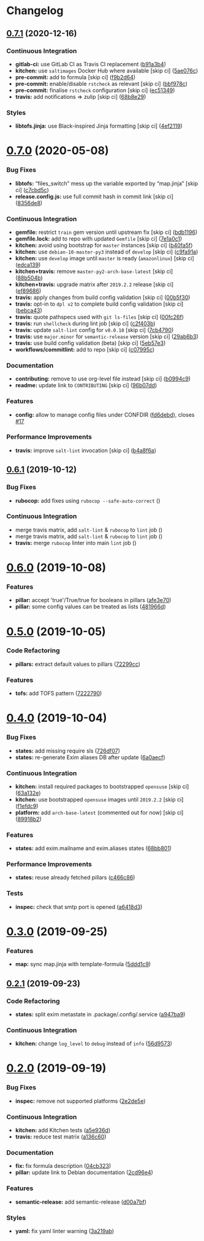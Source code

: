 # Changelog

## [0.7.1](https://github.com/saltstack-formulas/exim-formula/compare/v0.7.0...v0.7.1) (2020-12-16)


### Continuous Integration

* **gitlab-ci:** use GitLab CI as Travis CI replacement ([b91a3b4](https://github.com/saltstack-formulas/exim-formula/commit/b91a3b4cdc3266cf9ed5c748930538a75c473369))
* **kitchen:** use `saltimages` Docker Hub where available [skip ci] ([5ae076c](https://github.com/saltstack-formulas/exim-formula/commit/5ae076cf00f95c6bc2a751b3a1c2e92b86416380))
* **pre-commit:** add to formula [skip ci] ([f9b2d64](https://github.com/saltstack-formulas/exim-formula/commit/f9b2d640481b1229a29d22dec280102b27f616c4))
* **pre-commit:** enable/disable `rstcheck` as relevant [skip ci] ([bbf978c](https://github.com/saltstack-formulas/exim-formula/commit/bbf978cc291053fa0e2a7cde15e4316cd6b76de4))
* **pre-commit:** finalise `rstcheck` configuration [skip ci] ([ec51349](https://github.com/saltstack-formulas/exim-formula/commit/ec513498a0cc5d245cfa83a91f31a8de173795cc))
* **travis:** add notifications => zulip [skip ci] ([68b8e29](https://github.com/saltstack-formulas/exim-formula/commit/68b8e29ddd0f0a919aaca9f6a579c1ed4445498d))


### Styles

* **libtofs.jinja:** use Black-inspired Jinja formatting [skip ci] ([4ef2119](https://github.com/saltstack-formulas/exim-formula/commit/4ef2119300ed14e6f4d1cefc62c7673ac125e47f))

# [0.7.0](https://github.com/saltstack-formulas/exim-formula/compare/v0.6.1...v0.7.0) (2020-05-08)


### Bug Fixes

* **libtofs:** “files_switch” mess up the variable exported by “map.jinja” [skip ci] ([c7cbd5c](https://github.com/saltstack-formulas/exim-formula/commit/c7cbd5c773c155a64f25aa7d7298862a3c4ad494))
* **release.config.js:** use full commit hash in commit link [skip ci] ([8356de8](https://github.com/saltstack-formulas/exim-formula/commit/8356de82dc9aec66e25dd5a0a30f7ea933be3db7))


### Continuous Integration

* **gemfile:** restrict `train` gem version until upstream fix [skip ci] ([bdb1196](https://github.com/saltstack-formulas/exim-formula/commit/bdb11961c18f61dc1d54880f12e7a5a89a58d50c))
* **gemfile.lock:** add to repo with updated `Gemfile` [skip ci] ([7e1a0c1](https://github.com/saltstack-formulas/exim-formula/commit/7e1a0c19aaabc38539ddd819d0735228dc3b4506))
* **kitchen:** avoid using bootstrap for `master` instances [skip ci] ([b40fa5f](https://github.com/saltstack-formulas/exim-formula/commit/b40fa5fc387e6b79349082a76dbeda1bb3bbd044))
* **kitchen:** use `debian-10-master-py3` instead of `develop` [skip ci] ([c9fa91a](https://github.com/saltstack-formulas/exim-formula/commit/c9fa91a656989de080d5b5b4156fcf74a3446d37))
* **kitchen:** use `develop` image until `master` is ready (`amazonlinux`) [skip ci] ([edca139](https://github.com/saltstack-formulas/exim-formula/commit/edca1399abc9c8858b434f41a1a7909c946fa366))
* **kitchen+travis:** remove `master-py2-arch-base-latest` [skip ci] ([88b504b](https://github.com/saltstack-formulas/exim-formula/commit/88b504b7b3318b0277637fdf95ac5d7d7eb180e9))
* **kitchen+travis:** upgrade matrix after `2019.2.2` release [skip ci] ([ef89686](https://github.com/saltstack-formulas/exim-formula/commit/ef8968607a2007f33094712fbb206227513ff733))
* **travis:** apply changes from build config validation [skip ci] ([00b5f30](https://github.com/saltstack-formulas/exim-formula/commit/00b5f307a3b71e3d8e983b522f85b46132472cb8))
* **travis:** opt-in to `dpl v2` to complete build config validation [skip ci] ([bebca43](https://github.com/saltstack-formulas/exim-formula/commit/bebca43d482282366ceed95410670d87e791135e))
* **travis:** quote pathspecs used with `git ls-files` [skip ci] ([00fc26f](https://github.com/saltstack-formulas/exim-formula/commit/00fc26f73ef9c1b50c6cb2bc19873e24dc9e248b))
* **travis:** run `shellcheck` during lint job [skip ci] ([c2f403b](https://github.com/saltstack-formulas/exim-formula/commit/c2f403b881bda1f32583f3c24b37446688dffd46))
* **travis:** update `salt-lint` config for `v0.0.10` [skip ci] ([7cb4790](https://github.com/saltstack-formulas/exim-formula/commit/7cb4790564f3a8856a1de49289bbddf1a7112896))
* **travis:** use `major.minor` for `semantic-release` version [skip ci] ([29ab6b3](https://github.com/saltstack-formulas/exim-formula/commit/29ab6b328e8fef16445157e488f149a512b29b7d))
* **travis:** use build config validation (beta) [skip ci] ([5eb57e3](https://github.com/saltstack-formulas/exim-formula/commit/5eb57e3700c820f7b0bb5125c5699c3b4ed413e0))
* **workflows/commitlint:** add to repo [skip ci] ([c07995c](https://github.com/saltstack-formulas/exim-formula/commit/c07995c3cdf6717e166051684e39dcaa46d3a91f))


### Documentation

* **contributing:** remove to use org-level file instead [skip ci] ([b0994c9](https://github.com/saltstack-formulas/exim-formula/commit/b0994c9112d0d2c332452d88e556a777dd7225e2))
* **readme:** update link to `CONTRIBUTING` [skip ci] ([96b07dd](https://github.com/saltstack-formulas/exim-formula/commit/96b07dd6e75b0b486a3bc7fd14fd1dda06ce5b84))


### Features

* **config:** allow to manage config files under CONFDIR ([fd6debd](https://github.com/saltstack-formulas/exim-formula/commit/fd6debd529838eeb58bd954247cbd46b0d81254c)), closes [#17](https://github.com/saltstack-formulas/exim-formula/issues/17)


### Performance Improvements

* **travis:** improve `salt-lint` invocation [skip ci] ([b4a8f6a](https://github.com/saltstack-formulas/exim-formula/commit/b4a8f6a334600d8e4a4a4cf5756c213aacb3f87d))

## [0.6.1](https://github.com/saltstack-formulas/exim-formula/compare/v0.6.0...v0.6.1) (2019-10-12)


### Bug Fixes

* **rubocop:** add fixes using `rubocop --safe-auto-correct` ([](https://github.com/saltstack-formulas/exim-formula/commit/d7ffc2c))


### Continuous Integration

* merge travis matrix, add `salt-lint` & `rubocop` to `lint` job ([](https://github.com/saltstack-formulas/exim-formula/commit/efef553))
* merge travis matrix, add `salt-lint` & `rubocop` to `lint` job ([](https://github.com/saltstack-formulas/exim-formula/commit/6030d81))
* **travis:** merge `rubocop` linter into main `lint` job ([](https://github.com/saltstack-formulas/exim-formula/commit/5da375b))

# [0.6.0](https://github.com/saltstack-formulas/exim-formula/compare/v0.5.0...v0.6.0) (2019-10-08)


### Features

* **pillar:** accept 'true'/True/true for booleans in pillars ([afe3e70](https://github.com/saltstack-formulas/exim-formula/commit/afe3e70))
* **pillar:** some config values can be treated as lists ([481966d](https://github.com/saltstack-formulas/exim-formula/commit/481966d))

# [0.5.0](https://github.com/saltstack-formulas/exim-formula/compare/v0.4.0...v0.5.0) (2019-10-05)


### Code Refactoring

* **pillars:** extract default values to pillars ([72299cc](https://github.com/saltstack-formulas/exim-formula/commit/72299cc))


### Features

* **tofs:** add TOFS pattern ([7222790](https://github.com/saltstack-formulas/exim-formula/commit/7222790))

# [0.4.0](https://github.com/saltstack-formulas/exim-formula/compare/v0.3.0...v0.4.0) (2019-10-04)


### Bug Fixes

* **states:** add missing require sls ([726df07](https://github.com/saltstack-formulas/exim-formula/commit/726df07))
* **states:** re-generate Exim aliases DB after update ([6a0aecf](https://github.com/saltstack-formulas/exim-formula/commit/6a0aecf))


### Continuous Integration

* **kitchen:** install required packages to bootstrapped `opensuse` [skip ci] ([63a132e](https://github.com/saltstack-formulas/exim-formula/commit/63a132e))
* **kitchen:** use bootstrapped `opensuse` images until `2019.2.2` [skip ci] ([f1efdc9](https://github.com/saltstack-formulas/exim-formula/commit/f1efdc9))
* **platform:** add `arch-base-latest` (commented out for now) [skip ci] ([89918b2](https://github.com/saltstack-formulas/exim-formula/commit/89918b2))


### Features

* **states:** add exim.mailname and exim.aliases states ([68bb801](https://github.com/saltstack-formulas/exim-formula/commit/68bb801))


### Performance Improvements

* **states:** reuse already fetched pillars ([c466c86](https://github.com/saltstack-formulas/exim-formula/commit/c466c86))


### Tests

* **inspec:** check that smtp port is opened ([a6418d3](https://github.com/saltstack-formulas/exim-formula/commit/a6418d3))

# [0.3.0](https://github.com/saltstack-formulas/exim-formula/compare/v0.2.1...v0.3.0) (2019-09-25)


### Features

* **map:** sync map.jinja with template-formula ([5ddd1c9](https://github.com/saltstack-formulas/exim-formula/commit/5ddd1c9))

## [0.2.1](https://github.com/saltstack-formulas/exim-formula/compare/v0.2.0...v0.2.1) (2019-09-23)


### Code Refactoring

* **states:** split exim metastate in .package/.config/.service ([a947ba9](https://github.com/saltstack-formulas/exim-formula/commit/a947ba9))


### Continuous Integration

* **kitchen:** change `log_level` to `debug` instead of `info` ([56d9573](https://github.com/saltstack-formulas/exim-formula/commit/56d9573))

# [0.2.0](https://github.com/saltstack-formulas/exim-formula/compare/v0.1.0...v0.2.0) (2019-09-19)


### Bug Fixes

* **inspec:** remove not supported platforms ([2e2de5e](https://github.com/saltstack-formulas/exim-formula/commit/2e2de5e))


### Continuous Integration

* **kitchen:** add Kitchen tests ([a5e936d](https://github.com/saltstack-formulas/exim-formula/commit/a5e936d))
* **travis:** reduce test matrix ([a136c60](https://github.com/saltstack-formulas/exim-formula/commit/a136c60))


### Documentation

* **fix:** fix formula description ([04cb323](https://github.com/saltstack-formulas/exim-formula/commit/04cb323))
* **pillar:** update link to Debian documentation ([2cd96e4](https://github.com/saltstack-formulas/exim-formula/commit/2cd96e4))


### Features

* **semantic-release:** add semantic-release ([d00a7bf](https://github.com/saltstack-formulas/exim-formula/commit/d00a7bf))


### Styles

* **yaml:** fix yaml linter warning ([3a219ab](https://github.com/saltstack-formulas/exim-formula/commit/3a219ab))
